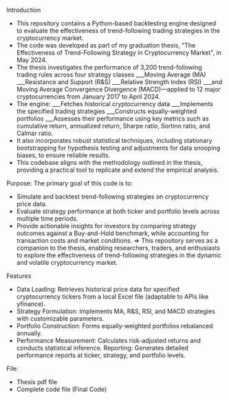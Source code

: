 Introduction
+ This repository contains a Python-based backtesting engine designed to evaluate the effectiveness of trend-following trading strategies in the cryptocurrency market. 
+ The code was developed as part of my graduation thesis, "The Effectiveness of Trend-Following Strategy in Cryptocurrency Market", in May 2024. 
+ The thesis investigates the performance of 3,200 trend-following trading rules across four strategy classes
___Moving Average (MA)
___Resistance and Support (R&S)
___Relative Strength Index (RSI)
___and Moving Average Convergence Divergence (MACD)—applied to 12 major cryptocurrencies from January 2017 to April 2024.
+ The engine:
___Fetches historical cryptocurrency data
___Implements the specified trading strategies
___Constructs equally-weighted portfolios
___Assesses their performance using key metrics such as cumulative return, annualized return, Sharpe ratio, Sortino ratio, and Calmar ratio.
+ It also incorporates robust statistical techniques, including stationary bootstrapping for hypothesis testing and adjustments for data snooping biases, to ensure reliable results.
+ This codebase aligns with the methodology outlined in the thesis, providing a practical tool to replicate and extend the empirical analysis.


Purpose: The primary goal of this code is to:
+ Simulate and backtest trend-following strategies on cryptocurrency price data.
+ Evaluate strategy performance at both ticker and portfolio levels across multiple time periods.
+ Provide actionable insights for investors by comparing strategy outcomes against a Buy-and-Hold benchmark, while accounting for transaction costs and market conditions.
=> This repository serves as a companion to the thesis, enabling researchers, traders, and enthusiasts to explore the effectiveness of trend-following strategies in the dynamic and volatile cryptocurrency market.

Features
+ Data Loading: Retrieves historical price data for specified cryptocurrency tickers from a local Excel file (adaptable to APIs like yfinance).
+ Strategy Formulation: Implements MA, R&S, RSI, and MACD strategies with customizable parameters.
+ Portfolio Construction: Forms equally-weighted portfolios rebalanced annually.
+ Performance Measurement: Calculates risk-adjusted returns and conducts statistical inference.
Reporting: Generates detailed performance reports at ticker, strategy, and portfolio levels.


File:
+ Thesis pdf file
+ Complete code file (Final Code)


